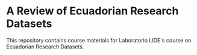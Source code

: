 # A Review of Ecuadorian Research Datasets

This repository contains course materials for Laboratorio LIDE's course on Ecuadorian Research Datasets.